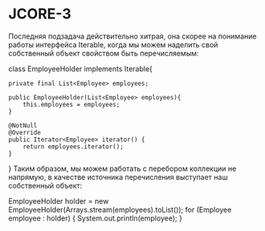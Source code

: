 # JCORE-3

Последняя подзадача действительно хитрая, она скорее на понимание работы интерфейса Iterable, когда мы можем наделить свой собственный объект свойством быть перечисляемым:

class EmployeeHolder implements Iterable<Employee>{

    private final List<Employee> employees;

    public EmployeeHolder(List<Employee> employees){
        this.employees = employees;
    }

    @NotNull
    @Override
    public Iterator<Employee> iterator() {
        return employees.iterator();
    }
}
Таким образом, мы можем работать с перебором коллекции не напрямую, в качестве источника перечисления выступает наш собственный объект:

EmployeeHolder holder = new EmployeeHolder(Arrays.stream(employees).toList());
for (Employee employee : holder) {
        System.out.println(employee);
}
